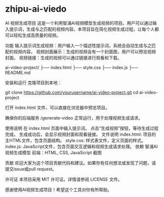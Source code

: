 # zhipu-ai-viedo
AI 视频生成项目
这是一个利用智浦AI视频模型生成视频的项目。用户可以通过输入提示词，生成与之匹配的视频内容。本项目旨在简化视频生成过程，让每个人都可以轻松生成高质量的视频。

功能
输入提示词生成视频：用户输入一个描述性提示词，系统会自动生成与之匹配的视频内容。
视频封面展示：生成的视频会有一个封面图，用户可以预览视频封面。
视频链接：生成的视频可以通过链接进行观看和下载。

ai-video-project/
├── index.html
├── style.css
├── index.js
├── README.md

安装和运行
克隆项目到本地：

git clone https://github.com/yourusername/ai-video-project.git
cd ai-video-project

打开 index.html 文件，可以直接在浏览器中预览项目。

确保你的后端服务 /generate-video 正常运行，用于处理视频生成请求。

使用说明
在 index.html 页面中输入提示词。
点击“生成视频”按钮，等待生成过程完成。
生成成功后，会显示视频封面和观看链接。
文件说明
index.html: 项目的主HTML文件，包含页面结构。
style.css: 样式表文件，定义页面的样式。
index.js: JavaScript文件，包含页面交互逻辑和视频生成请求处理。
依赖
智浦AI视频生成模型
前端：HTML, CSS, JavaScript
截图

贡献
欢迎大家为这个项目贡献代码和建议。如果你有任何想法或发现了问题，请提交issue或pull request。

许可证
本项目采用 MIT 许可证。详情请参阅 LICENSE 文件。

感谢使用AI视频生成项目！希望这个工具对你有所帮助。

